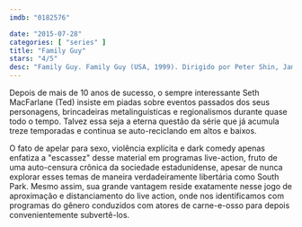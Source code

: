 ```yaml
---
imdb: "0182576"

date: "2015-07-28"
categories: [ "series" ]
title: "Family Guy"
stars: "4/5"
desc: "Family Guy. Family Guy (USA, 1999). Dirigido por Peter Shin, James Purdum, Dominic Bianchi, Pete Michels, John Holmquist, Greg Colton, Brian Iles, Julius Wu, Roy Allen Smith. Escrito por Seth MacFarlane, David Zuckerman, Alex Borstein, Teresa Hsiao, Steve Callaghan, Patrick Meighan, Andrew Goldberg, Spencer Porter, Tom Devanney. Com Seth MacFarlane, Alex Borstein, Seth Green, Mila Kunis, Mike Henry, Danny Smith, John Viener, Patrick Warburton, Alec Sulkin."
---
```

Depois de mais de 10 anos de sucesso, o sempre interessante Seth MacFarlane (Ted) insiste em piadas sobre eventos passados dos seus personagens, brincadeiras metalinguísticas e regionalismos durante quase todo o tempo. Talvez essa seja a eterna questão da série que já acumula treze temporadas e continua se auto-reciclando em altos e baixos.

O fato de apelar para sexo, violência explícita e dark comedy apenas enfatiza a "escassez" desse material em programas live-action, fruto de uma auto-censura crônica da sociedade estadunidense, apesar de nunca explorar esses temas de maneira verdadeiramente libertária como South Park. Mesmo assim, sua grande vantagem reside exatamente nesse jogo de aproximação e distanciamento do live action, onde nos identificamos com programas do gênero conduzidos com atores de carne-e-osso para depois convenientemente subvertê-los.
